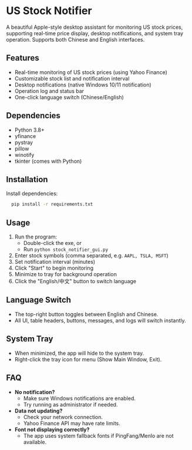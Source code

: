 # US Stock Notifier

A beautiful Apple-style desktop assistant for monitoring US stock prices, supporting real-time price display, desktop notifications, and system tray operation. Supports both Chinese and English interfaces.

## Features
- Real-time monitoring of US stock prices (using Yahoo Finance)
- Customizable stock list and notification interval
- Desktop notifications (native Windows 10/11 notification)
- Operation log and status bar
- One-click language switch (Chinese/English)

## Dependencies
- Python 3.8+
- yfinance
- pystray
- pillow
- winotify
- tkinter (comes with Python)

## Installation
Install dependencies:
 ```bash
   pip install -r requirements.txt
   ```

## Usage
1. Run the program:
   - Double-click the exe, or
   - Run `python stock_notifier_gui.py`
2. Enter stock symbols (comma separated, e.g. `AAPL, TSLA, MSFT`)
3. Set notification interval (minutes)
4. Click "Start" to begin monitoring
5. Minimize to tray for background operation
6. Click the "English/中文" button to switch language

## Language Switch
- The top-right button toggles between English and Chinese.
- All UI, table headers, buttons, messages, and logs will switch instantly.

## System Tray
- When minimized, the app will hide to the system tray.
- Right-click the tray icon for menu (Show Main Window, Exit).

## FAQ
- **No notification?**
  - Make sure Windows notifications are enabled.
  - Try running as administrator if needed.
- **Data not updating?**
  - Check your network connection.
  - Yahoo Finance API may have rate limits.
- **Font not displaying correctly?**
  - The app uses system fallback fonts if PingFang/Menlo are not available.

